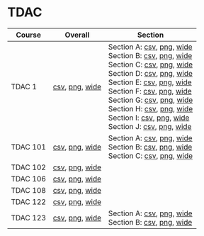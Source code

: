 # TDAC

| Course | Overall | Section |
| ------ | ------- | ------- |
| TDAC 1 | [csv](https://github.com/UCSD-Historical-Enrollment-Data/2023Winter/blob/main/overall/TDAC%201.csv), [png](https://raw.githubusercontent.com/UCSD-Historical-Enrollment-Data/2023Winter/main/plot_overall/TDAC%201.png), [wide](https://raw.githubusercontent.com/UCSD-Historical-Enrollment-Data/2023Winter/main/plot_overall_wide/TDAC%201.png) | Section A: [csv](https://github.com/UCSD-Historical-Enrollment-Data/2023Winter/blob/main/section/TDAC%201_A.csv), [png](https://raw.githubusercontent.com/UCSD-Historical-Enrollment-Data/2023Winter/main/plot_section/TDAC%201_A.png), [wide](https://raw.githubusercontent.com/UCSD-Historical-Enrollment-Data/2023Winter/main/plot_section_wide/TDAC%201_A.png)<br>Section B: [csv](https://github.com/UCSD-Historical-Enrollment-Data/2023Winter/blob/main/section/TDAC%201_B.csv), [png](https://raw.githubusercontent.com/UCSD-Historical-Enrollment-Data/2023Winter/main/plot_section/TDAC%201_B.png), [wide](https://raw.githubusercontent.com/UCSD-Historical-Enrollment-Data/2023Winter/main/plot_section_wide/TDAC%201_B.png)<br>Section C: [csv](https://github.com/UCSD-Historical-Enrollment-Data/2023Winter/blob/main/section/TDAC%201_C.csv), [png](https://raw.githubusercontent.com/UCSD-Historical-Enrollment-Data/2023Winter/main/plot_section/TDAC%201_C.png), [wide](https://raw.githubusercontent.com/UCSD-Historical-Enrollment-Data/2023Winter/main/plot_section_wide/TDAC%201_C.png)<br>Section D: [csv](https://github.com/UCSD-Historical-Enrollment-Data/2023Winter/blob/main/section/TDAC%201_D.csv), [png](https://raw.githubusercontent.com/UCSD-Historical-Enrollment-Data/2023Winter/main/plot_section/TDAC%201_D.png), [wide](https://raw.githubusercontent.com/UCSD-Historical-Enrollment-Data/2023Winter/main/plot_section_wide/TDAC%201_D.png)<br>Section E: [csv](https://github.com/UCSD-Historical-Enrollment-Data/2023Winter/blob/main/section/TDAC%201_E.csv), [png](https://raw.githubusercontent.com/UCSD-Historical-Enrollment-Data/2023Winter/main/plot_section/TDAC%201_E.png), [wide](https://raw.githubusercontent.com/UCSD-Historical-Enrollment-Data/2023Winter/main/plot_section_wide/TDAC%201_E.png)<br>Section F: [csv](https://github.com/UCSD-Historical-Enrollment-Data/2023Winter/blob/main/section/TDAC%201_F.csv), [png](https://raw.githubusercontent.com/UCSD-Historical-Enrollment-Data/2023Winter/main/plot_section/TDAC%201_F.png), [wide](https://raw.githubusercontent.com/UCSD-Historical-Enrollment-Data/2023Winter/main/plot_section_wide/TDAC%201_F.png)<br>Section G: [csv](https://github.com/UCSD-Historical-Enrollment-Data/2023Winter/blob/main/section/TDAC%201_G.csv), [png](https://raw.githubusercontent.com/UCSD-Historical-Enrollment-Data/2023Winter/main/plot_section/TDAC%201_G.png), [wide](https://raw.githubusercontent.com/UCSD-Historical-Enrollment-Data/2023Winter/main/plot_section_wide/TDAC%201_G.png)<br>Section H: [csv](https://github.com/UCSD-Historical-Enrollment-Data/2023Winter/blob/main/section/TDAC%201_H.csv), [png](https://raw.githubusercontent.com/UCSD-Historical-Enrollment-Data/2023Winter/main/plot_section/TDAC%201_H.png), [wide](https://raw.githubusercontent.com/UCSD-Historical-Enrollment-Data/2023Winter/main/plot_section_wide/TDAC%201_H.png)<br>Section I: [csv](https://github.com/UCSD-Historical-Enrollment-Data/2023Winter/blob/main/section/TDAC%201_I.csv), [png](https://raw.githubusercontent.com/UCSD-Historical-Enrollment-Data/2023Winter/main/plot_section/TDAC%201_I.png), [wide](https://raw.githubusercontent.com/UCSD-Historical-Enrollment-Data/2023Winter/main/plot_section_wide/TDAC%201_I.png)<br>Section J: [csv](https://github.com/UCSD-Historical-Enrollment-Data/2023Winter/blob/main/section/TDAC%201_J.csv), [png](https://raw.githubusercontent.com/UCSD-Historical-Enrollment-Data/2023Winter/main/plot_section/TDAC%201_J.png), [wide](https://raw.githubusercontent.com/UCSD-Historical-Enrollment-Data/2023Winter/main/plot_section_wide/TDAC%201_J.png) |
| TDAC 101 | [csv](https://github.com/UCSD-Historical-Enrollment-Data/2023Winter/blob/main/overall/TDAC%20101.csv), [png](https://raw.githubusercontent.com/UCSD-Historical-Enrollment-Data/2023Winter/main/plot_overall/TDAC%20101.png), [wide](https://raw.githubusercontent.com/UCSD-Historical-Enrollment-Data/2023Winter/main/plot_overall_wide/TDAC%20101.png) | Section A: [csv](https://github.com/UCSD-Historical-Enrollment-Data/2023Winter/blob/main/section/TDAC%20101_A.csv), [png](https://raw.githubusercontent.com/UCSD-Historical-Enrollment-Data/2023Winter/main/plot_section/TDAC%20101_A.png), [wide](https://raw.githubusercontent.com/UCSD-Historical-Enrollment-Data/2023Winter/main/plot_section_wide/TDAC%20101_A.png)<br>Section B: [csv](https://github.com/UCSD-Historical-Enrollment-Data/2023Winter/blob/main/section/TDAC%20101_B.csv), [png](https://raw.githubusercontent.com/UCSD-Historical-Enrollment-Data/2023Winter/main/plot_section/TDAC%20101_B.png), [wide](https://raw.githubusercontent.com/UCSD-Historical-Enrollment-Data/2023Winter/main/plot_section_wide/TDAC%20101_B.png)<br>Section C: [csv](https://github.com/UCSD-Historical-Enrollment-Data/2023Winter/blob/main/section/TDAC%20101_C.csv), [png](https://raw.githubusercontent.com/UCSD-Historical-Enrollment-Data/2023Winter/main/plot_section/TDAC%20101_C.png), [wide](https://raw.githubusercontent.com/UCSD-Historical-Enrollment-Data/2023Winter/main/plot_section_wide/TDAC%20101_C.png) |
| TDAC 102 | [csv](https://github.com/UCSD-Historical-Enrollment-Data/2023Winter/blob/main/overall/TDAC%20102.csv), [png](https://raw.githubusercontent.com/UCSD-Historical-Enrollment-Data/2023Winter/main/plot_overall/TDAC%20102.png), [wide](https://raw.githubusercontent.com/UCSD-Historical-Enrollment-Data/2023Winter/main/plot_overall_wide/TDAC%20102.png) |  |
| TDAC 106 | [csv](https://github.com/UCSD-Historical-Enrollment-Data/2023Winter/blob/main/overall/TDAC%20106.csv), [png](https://raw.githubusercontent.com/UCSD-Historical-Enrollment-Data/2023Winter/main/plot_overall/TDAC%20106.png), [wide](https://raw.githubusercontent.com/UCSD-Historical-Enrollment-Data/2023Winter/main/plot_overall_wide/TDAC%20106.png) |  |
| TDAC 108 | [csv](https://github.com/UCSD-Historical-Enrollment-Data/2023Winter/blob/main/overall/TDAC%20108.csv), [png](https://raw.githubusercontent.com/UCSD-Historical-Enrollment-Data/2023Winter/main/plot_overall/TDAC%20108.png), [wide](https://raw.githubusercontent.com/UCSD-Historical-Enrollment-Data/2023Winter/main/plot_overall_wide/TDAC%20108.png) |  |
| TDAC 122 | [csv](https://github.com/UCSD-Historical-Enrollment-Data/2023Winter/blob/main/overall/TDAC%20122.csv), [png](https://raw.githubusercontent.com/UCSD-Historical-Enrollment-Data/2023Winter/main/plot_overall/TDAC%20122.png), [wide](https://raw.githubusercontent.com/UCSD-Historical-Enrollment-Data/2023Winter/main/plot_overall_wide/TDAC%20122.png) |  |
| TDAC 123 | [csv](https://github.com/UCSD-Historical-Enrollment-Data/2023Winter/blob/main/overall/TDAC%20123.csv), [png](https://raw.githubusercontent.com/UCSD-Historical-Enrollment-Data/2023Winter/main/plot_overall/TDAC%20123.png), [wide](https://raw.githubusercontent.com/UCSD-Historical-Enrollment-Data/2023Winter/main/plot_overall_wide/TDAC%20123.png) | Section A: [csv](https://github.com/UCSD-Historical-Enrollment-Data/2023Winter/blob/main/section/TDAC%20123_A.csv), [png](https://raw.githubusercontent.com/UCSD-Historical-Enrollment-Data/2023Winter/main/plot_section/TDAC%20123_A.png), [wide](https://raw.githubusercontent.com/UCSD-Historical-Enrollment-Data/2023Winter/main/plot_section_wide/TDAC%20123_A.png)<br>Section B: [csv](https://github.com/UCSD-Historical-Enrollment-Data/2023Winter/blob/main/section/TDAC%20123_B.csv), [png](https://raw.githubusercontent.com/UCSD-Historical-Enrollment-Data/2023Winter/main/plot_section/TDAC%20123_B.png), [wide](https://raw.githubusercontent.com/UCSD-Historical-Enrollment-Data/2023Winter/main/plot_section_wide/TDAC%20123_B.png) |
